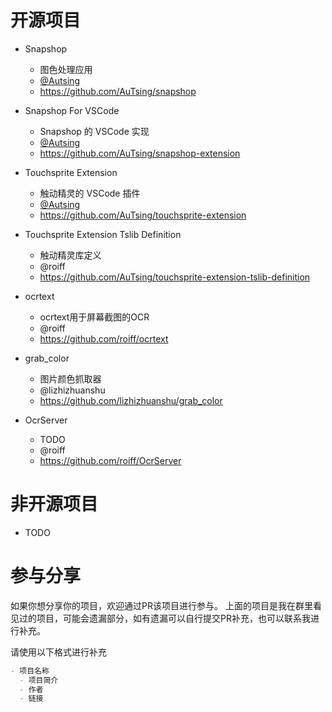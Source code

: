 # 开源项目

- Snapshop
  - 图色处理应用
  - [@Autsing](https://github.com/AuTsing)
  - https://github.com/AuTsing/snapshop

- Snapshop For VSCode
  - Snapshop 的 VSCode 实现
  - [@Autsing](https://github.com/AuTsing)
  - https://github.com/AuTsing/snapshop-extension

- Touchsprite Extension
  - 触动精灵的 VSCode 插件
  - [@Autsing](https://github.com/AuTsing)
  - https://github.com/AuTsing/touchsprite-extension

- Touchsprite Extension Tslib Definition
  - 触动精灵库定义
  - @roiff
  - https://github.com/AuTsing/touchsprite-extension-tslib-definition

- ocrtext
  - ocrtext用于屏幕截图的OCR
  - @roiff
  - https://github.com/roiff/ocrtext

- grab_color
  - 图片颜色抓取器
  - @lizhizhuanshu
  - https://github.com/lizhizhuanshu/grab_color

- OcrServer
  - TODO
  - @roiff
  - https://github.com/roiff/OcrServer

# 非开源项目

- TODO

# 参与分享
如果你想分享你的项目，欢迎通过PR该项目进行参与。
上面的项目是我在群里看见过的项目，可能会遗漏部分，如有遗漏可以自行提交PR补充，也可以联系我进行补充。

请使用以下格式进行补充
```markdown
- 项目名称
  - 项目简介
  - 作者
  - 链接
```

